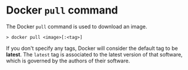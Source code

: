 # Docker ```pull``` command

The Docker ```pull``` command is used to download an image.

    > docker pull <image>[:<tag>]

If you don't specify any tags, Docker will consider the default tag to be **latest**.  The ```latest``` tag is associated to the latest version of that software, which is governed by the authors of their software.